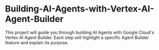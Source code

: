 # Building-AI-Agents-with-Vertex-AI-Agent-Builder
This project will guide you through building AI Agents with Google Cloud's Vertex AI Agent Builder. Each step will highlight a specific Agent Builder feature and explain its purpose.
